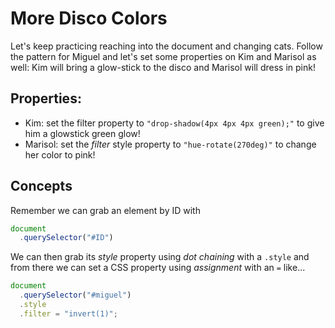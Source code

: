 # More Disco Colors

Let's keep practicing reaching into the document
and changing cats. Follow the pattern for Miguel and
let's set some properties on Kim and Marisol as well:
Kim will bring a glow-stick to the disco and Marisol
will dress in pink!

## Properties:

- Kim: set the filter property to `"drop-shadow(4px 4px 4px green);"` to give him a glowstick green glow!
- Marisol: set the *filter* style property to `"hue-rotate(270deg)"` to change her color to pink!

## Concepts

Remember we can grab an element by ID with

```javascript
document
  .querySelector("#ID")
```

We can then grab its *style* property using *dot chaining* with a `.style` and from there we can
set a CSS property using *assignment* with an `=` like...

```javascript
document
  .querySelector("#miguel")
  .style
  .filter = "invert(1)";
```

